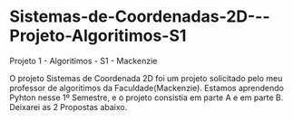 # Sistemas-de-Coordenadas-2D---Projeto-Algoritimos-S1
Projeto 1 - Algoritimos - S1 - Mackenzie

O projeto Sistemas de Coordenada 2D foi um projeto solicitado pelo meu professor de algoritimos da Faculdade(Mackenzie). Estamos aprendendo Pyhton nesse 1º Semestre, e o projeto consistia em parte A e em parte B. Deixarei as 2 Propostas abaixo.

